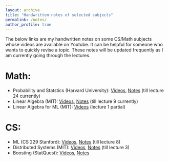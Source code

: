 ```yaml
---
layout: archive
title: "Handwritten notes of selected subjects"
permalink: /notes/
author_profile: true
---
```

The below links are my handwritten notes on some CS/Math subjects whose videos are available on Youtube. It can be helpful for someone who wants to quickly revise a topic. These notes will be updated frequently as I am currently going through the lectures.

# Math:
* Probability and Statstics (Harvard University): [Videos](https://www.youtube.com/watch?v=KbB0FjPg0mw&list=PL2SOU6wwxB0uwwH80KTQ6ht66KWxbzTIo), [Notes](https://drive.google.com/file/d/1YODCoY5240uCu3WdRzlOp8S5cr5us8uv/view?usp=sharing) (till lecture 24 currently)
* Linear Algebra (MIT): [Videos](https://www.youtube.com/watch?v=7UJ4CFRGd-U&list=PLE7DDD91010BC51F8), [Notes](https://drive.google.com/file/d/1-6ezU-da5Qpqo68GL08TYQwCSgeEcBbm/view?usp=sharing) (till lecture 9 currently)
* Linear Algebra for ML (MIT): [Videos](https://www.youtube.com/watch?v=Cx5Z-OslNWE&list=PLUl4u3cNGP63oMNUHXqIUcrkS2PivhN3k) (lecture 1 partial)


# CS:
* ML (CS 229 Stanford): [Videos](https://www.youtube.com/watch?v=jGwO_UgTS7I&list=PLoROMvodv4rMiGQp3WXShtMGgzqpfVfbU), [Notes](https://drive.google.com/file/d/1jdcmGr-V-XPh1WmmA7-aYeSseoqWE-ce/view?usp=sharing) (till lecture 8)
* Distributed Systems (MIT): [Videos](https://www.youtube.com/watch?v=cQP8WApzIQQ&list=PLrw6a1wE39_tb2fErI4-WkMbsvGQk9_UB), [Notes](https://drive.google.com/file/d/1cg3rZe9-k6DtoMDUBkLlf7zMb_9SpMsb/view?usp=sharing) (till lecture 3)
* Boosting (StatQuest): [Videos](https://statquest.org/video-index/), [Notes](https://drive.google.com/file/d/1N0Pm6ILgALRfNEncykoFrg-GMkiW99fg/view?usp=sharing)